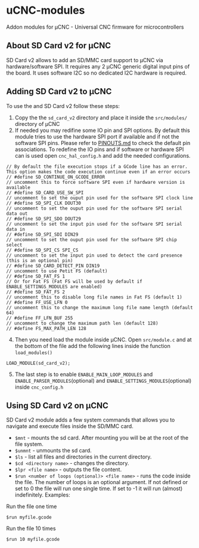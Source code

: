 # uCNC-modules

Addon modules for µCNC - Universal CNC firmware for microcontrollers

## About SD Card v2 for µCNC

SD Card v2 allows to add an SD/MMC card support to µCNC via hardware/software SPI.
It requires any 2 µCNC generic digital input pins of the board. It uses software I2C so no dedicated I2C hardware is required.

## Adding SD Card v2 to µCNC

To use the and SD Card v2 follow these steps:

1. Copy the the `sd_card_v2` directory and place it inside the `src/modules/` directory of µCNC
2. If needed you may redifine some IO pin and SPI options. By default this module tries to use the hardware SPI port if available and if not the software SPI pins. Please refer to [PINOUTS.md](https://github.com/Paciente8159/uCNC/blob/master/PINOUTS.md) to check the default pin associations.
To redefine the IO pins and if software or hardware SPI can is used open `cnc_hal_config.h` and add the needed configurations.

```
// By default the file execution stops if a GCode line has an error. This option makes the code execution continue even if an error occurs
// #define SD_CONTINUE_ON_GCODE_ERROR
// uncomment this to force software SPI even if hardware version is available
// #define SD_CARD_USE_SW_SPI
// uncomment to set the ouput pin used for the software SPI clock line
// #define SD_SPI_CLK DOUT30
// uncomment to set the ouput pin used for the software SPI serial data out
// #define SD_SPI_SDO DOUT29
// uncomment to set the input pin used for the software SPI serial data in
// #define SD_SPI_SDI DIN29
// uncomment to set the ouput pin used for the software SPI chip select
// #define SD_SPI_CS SPI_CS
// uncomment to set the input pin used to detect the card presence (this is an optional pin)
// #define SD_CARD_DETECT_PIN DIN19
// uncomment to use Petit FS (default)
// #define SD_FAT_FS 1
// Or for Fat FS (Fat FS will be used by default if ENABLE_SETTINGS_MODULES are enabled)
// #define SD_FAT_FS 2
// uncomment this to disable long file names in Fat FS (default 1)
// #define FF_USE_LFN 0
// uncomment this to change the maximum long file name length (default 64)
// #define FF_LFN_BUF 255
// uncomment to change the maximum path len (default 128)
// #define FS_MAX_PATH_LEN 128
```

4. Then you need load the module inside µCNC. Open `src/module.c` and at the bottom of the file add the following lines inside the function `load_modules()`

```
LOAD_MODULE(sd_card_v2);
```

5. The last step is to enable `ENABLE_MAIN_LOOP_MODULES` and `ENABLE_PARSER_MODULES`(optional) and `ENABLE_SETTINGS_MODULES`(optional) inside `cnc_config.h`

## Using SD Card v2 on µCNC

SD Card v2 module adds a few system commands that allows you to navigate and execute files inside the SD/MMC card.

* ```$mnt``` - mounts the sd card. After mounting you will be at the root of the file system.
* ```$unmnt``` - unmounts the sd card.
* ```$ls``` - list all files and directories in the current directory.
* ```$cd <directory name>``` - changes the directory.
* ```$lpr <file name>``` - outputs the file content.
* ```$run <number of loops (optional)> <file name>``` - runs the code inside the file. The number of loops is an optional argument. If not defined or set to 0 the file will run one single time. If set to -1 it will run (almost) indefinitely. Examples:

Run the file one time
```
$run myfile.gcode
```

Run the file 10 times
```
$run 10 myfile.gcode
```
